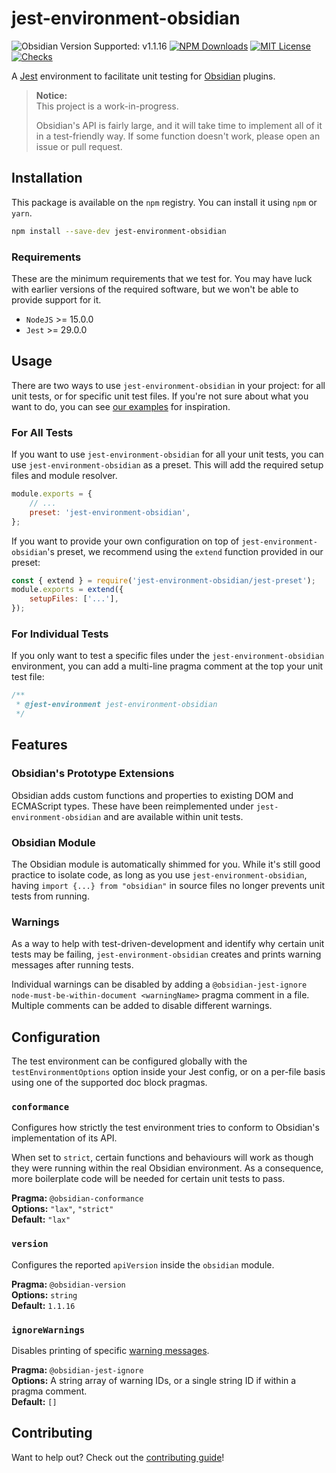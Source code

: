 # jest-environment-obsidian

![Obsidian Version Supported: v1.1.16](https://img.shields.io/badge/Obsidian-v1.1.16-blueviolet)
[![NPM Downloads](https://img.shields.io/npm/dm/jest-environment-obsidian?label=Downloads)](https://www.npmjs.com/package/jest-environment-obsidian)
[![MIT License](https://img.shields.io/github/license/eth-p/jest-environment-obsidian?label=License&style=flat)](https://github.com/eth-p/jest-environment-obsidian/blob/main/LICENSE)
[![Checks](https://github.com/eth-p/jest-environment-obsidian/actions/workflows/commit-checks.yml/badge.svg?event=push)](https://github.com/eth-p/jest-environment-obsidian/actions/workflows/commit-checks.yml)

A [Jest](https://jestjs.io/) environment to facilitate unit testing for [Obsidian](https://obsidian.md/) plugins.

> **Notice:**  
> This project is a work-in-progress.
>
> Obsidian's API is fairly large, and it will take time to implement all of it in a test-friendly way. If some function doesn't work, please open an issue or pull request.

## Installation

This package is available on the `npm` registry. You can install it using `npm` or `yarn`.

```bash
npm install --save-dev jest-environment-obsidian
```

### Requirements

These are the minimum requirements that we test for. You may have luck with earlier versions of the required software, but we won't be able to provide support for it.

-   `NodeJS` >= 15.0.0
-   `Jest` >= 29.0.0

## Usage

There are two ways to use `jest-environment-obsidian` in your project: for all unit tests, or for specific unit test files. If you're not sure about what you want to do, you can see [our examples](./examples/) for inspiration.

### For All Tests

If you want to use `jest-environment-obsidian` for all your unit tests, you can use `jest-environment-obsidian` as a preset. This will add the required setup files and module resolver.

```js
module.exports = {
	// ...
	preset: 'jest-environment-obsidian',
};
```

If you want to provide your own configuration on top of `jest-environment-obsidian`'s preset, we recommend using the `extend` function provided in our preset:

```js
const { extend } = require('jest-environment-obsidian/jest-preset');
module.exports = extend({
	setupFiles: ['...'],
});
```

### For Individual Tests

If you only want to test a specific files under the `jest-environment-obsidian` environment, you can add a multi-line pragma comment at the top your unit test file:

```js
/**
 * @jest-environment jest-environment-obsidian
 */
```

## Features

### Obsidian's Prototype Extensions

Obsidian adds custom functions and properties to existing DOM and ECMAScript types. These have been reimplemented under `jest-environment-obsidian` and are available within unit tests.

### Obsidian Module

The Obsidian module is automatically shimmed for you. While it's still good practice to isolate code, as long as you use `jest-environment-obsidian`, having `import {...} from "obsidian"` in source files no longer prevents unit tests from running.

### Warnings

As a way to help with test-driven-development and identify why certain unit tests may be failing, `jest-environment-obsidian` creates and prints warning messages after running tests.

Individual warnings can be disabled by adding a `@obsidian-jest-ignore node-must-be-within-document <warningName>` pragma comment in a file. Multiple comments can be added to disable different warnings.

## Configuration

The test environment can be configured globally with the `testEnvironmentOptions` option inside your Jest config, or on a per-file basis using one of the supported doc block pragmas.

### `conformance`

Configures how strictly the test environment tries to conform to Obsidian's implementation of its API.

When set to `strict`, certain functions and behaviours will work as though they were running within the real Obsidian environment. As a consequence, more boilerplate code will be needed for certain unit tests to pass.

**Pragma:** `@obsidian-conformance`  
**Options:** `"lax"`, `"strict"`  
**Default:** `"lax"`

### `version`

Configures the reported `apiVersion` inside the `obsidian` module.

**Pragma:** `@obsidian-version`  
**Options:** `string`  
**Default:** `1.1.16`

### `ignoreWarnings`

Disables printing of specific [warning messages](#warnings).

**Pragma:** `@obsidian-jest-ignore`  
**Options:** A string array of warning IDs, or a single string ID if within a pragma comment.  
**Default:** `[]`

## Contributing

Want to help out? Check out the [contributing guide](./CONTRIBUTING.md)!
